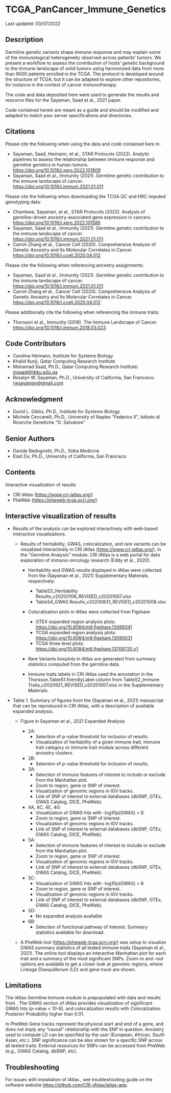 # TCGA_PanCancer_Immune_Genetics

Last updated: 03/07/2022

## Description
Germline genetic variants shape immune response and may explain some of the immunological heterogeneity observed across patients’ tumors. We present a workflow to assess the contribution of hosts’ genetic background to the immune landscape of solid tumors using harmonized data from more than 9000 patients enrolled in the TCGA. The protocol is developed around the structure of TCGA, but it can be adapted to explore other repositories, for instance in the context of cancer immunotherapy.

The code and data deposited here were used to generate the results and resource files for the Sayaman, Saad et al., 2021 paper.

Code contained herein are meant as a guide and should be modified and adapted to match your server specifications and directories.


## Citations
Please cite the following when using the data and code contained here in: 
* Sayaman, Saad, Heimann, et al., STAR Protocols (2022). Analytic pipelines to assess the relationship between immune response and germline genetics in human tumors. https://doi.org/10.1016/j.xpro.2022.101809
* Sayaman, Saad et al., Immunity (2021). Germline genetic contribution to the immune landscape of cancer. https://doi.org/10.1016/j.immuni.2021.01.011

Please cite the following when downloading the TCGA QC and HRC imputed genotyping data:
* Chambwe, Sayaman, et al., STAR Protocols (2022). Analysis of germline-driven ancestry-associated gene expression in cancers. https://doi.org/10.1016/j.xpro.2022.101586
* Sayaman, Saad et al., Immunity (2021). Germline genetic contribution to the immune landscape of cancer. https://doi.org/10.1016/j.immuni.2021.01.011
* Carrot-Zhang et al., Cancer Cell (2020). Comprehensive Analysis of Genetic Ancestry and Its Molecular Correlates in Cancer. https://doi.org/10.1016/j.ccell.2020.04.012
  
Please cite the following when referencing ancestry assignments:
* Sayaman, Saad et al., Immunity (2021). Germline genetic contribution to the immune landscape of cancer. https://doi.org/10.1016/j.immuni.2021.01.011
* Carrot-Zhang et al., Cancer Cell (2020). Comprehensive Analysis of Genetic Ancestry and Its Molecular Correlates in Cancer. https://doi.org/10.1016/j.ccell.2020.04.012

Please additionally cite the following when referencing the immune traits:
* Thorsson et al., Immunity (2018). The Immune Landscape of Cancer. https://doi.org/10.1016/j.immuni.2018.03.023


## Code Contributors
* Carolina Heimann, Institute for Systems Biology
* Khalid Kunji, Qatar Computing Research Institute
* Mohamad Saad, Ph.D., Qatar Computing Research Institute: msaad@hbku.edu.qa
* Rosalyn W. Sayaman, Ph.D., University of California, San Francisco: rwsayaman@gmail.com

## Acknowledgment
* David L. Gibbs, Ph.D., Institute for Systems Biology
* Michele Ceccarelli, Ph.D., University of Naples "Federico II", Istituto di Ricerche Genetiche "G. Salvatore"

## Senior Authors
* Davide Bedognetti, Ph.D., Sidra Medicine
* Elad Ziv, Ph.D., University of California, San Francisco


## Contents
Interactive visualization of results
  * CRI iAtlas (https://www.cri-iatlas.org/)
  * PheWeb (https://pheweb-tcga.qcri.org/)

## Interactive visualization of results

* Results of the analysis can be explored interactively with web-based interactive visualizations. 

  * Results of heritability, GWAS, colocalization, and rare variants can be visualized interactively in CRI iAtlas (https://www.cri-iatlas.org/), in the "Germline Analysis" module. CRI iAtlas is a web portal for data exploration of immuno-oncology research (Eddy et al., 2020). 

    * Heritability and GWAS results displayed in iAtlas were collected from the (Sayaman et al., 2021) Supplementary Materials, respectively: 
      
      * TableS3_Heritability Results_v20200106_REVISED_v20201007.xlsx 
      * TableS4_GWAS Results_v20200831_REVISED_v20201008.xlsx

    * Colocalization plots in iAtlas were collected from Figshare 
      
      * GTEX expanded region analysis plots: https://doi.org/10.6084/m9.figshare.13089341 
      * TCGA expanded region analysis plots: https://doi.org/10.6084/m9.figshare.13090031
      * TCGA three level plots: https://doi.org/10.6084/m9.figshare.13708720.v1

    * Rare Variants boxplots in iAtlas are generated from summary statistics computed from the germline data. 

    * Immune traits labels in CRI iAtlas used the annotation in the Thorsson.TableS1.friendlyLabel column from TableS2_Immune Traits_v2020921_REVISED_v20201007.xlsx in the Supplementary Materials.

* Table 1. Summary of figures from the (Sayaman et al., 2021) manuscript that can be reproduced in CRI iAtlas, with a description of available expanded analysis.

  * Figure in Sayaman et al., 2021	Expanded Analysis

    * 2A:	
      * Selection of p-value threshold for inclusion of results. 
      * Visualization of heritability of a given immune trait, immune trait category or immune trait module across different ancestry clusters.
    * 2B:	
      * Selection of p-value threshold for inclusion of results.
    * 3A:	
      * Selection of immune features of interest to include or exclude from the Manhattan plot. 
      * Zoom to region, gene or SNP of interest. 
      * Visualization of genomic regions in IGV tracks. 
      * Link of SNP of interest to external databases (dbSNP, GTEx, GWAS Catalog, DICE, PheWeb).
    * 4A, 4C, 4E, 4G:	
      * Visualization of GWAS hits with -log10p(GWAS) > 6. 
      * Zoom to region, gene or SNP of interest. 
      * Visualization of genomic regions in IGV tracks. 
      * Link of SNP of interest to external databases (dbSNP, GTEx, GWAS Catalog, DICE, PheWeb).
    * 5A:	
      * Selection of immune features of interest to include or exclude from the Manhattan plot. 
      * Zoom to region, gene or SNP of interest. 
      * Visualization of genomic regions in IGV tracks. 
      * Link of SNP of interest to external databases (dbSNP, GTEx, GWAS Catalog, DICE, PheWeb).
    * 5C:	
      * Visualization of GWAS hits with -log10p(GWAS) > 6. 
      * Zoom to region, gene or SNP of interest. 
      * Visualization of genomic regions in IGV tracks. 
      * Link of SNP of interest to external databases (dbSNP, GTEx, GWAS Catalog, DICE, PheWeb).
    * 5D:	
      * No expanded analysis available
    * 6B:	
      * Selection of functional pathway of interest. Summary statistics available for download.

  * A PheWeb tool (https://pheweb-tcga.qcri.org/) was setup to visualize GWAS summary statistics of all tested immune traits (Sayaman et al., 2021). The online tool displays an interactive Manhattan plot for each trait and a summary of the most significant SNPs. Zoom-in and –out options are available to get a closer look at genomic regions, where Linkage Disequilibrium (LD) and gene track are shown. 

## Limitations

The iAtlas Germline Immune module is prepopulated with data and results from . The GWAS section of iAtlas provides visualization of significant GWAS hits (p-value < 10-6), and colocalization results with Colocalization Posterior Probability higher than 0.01.

In PheWeb Gene tracks represent the physical start and end of a gene, and does not imply any “causal” relationship with the SNP in question. Ancestry used to compute LD can be specified by the user (European, African, South Asian, etc.). SNP significance can be also shown for a specific SNP across all tested traits. External resources for SNPs can be accessed from PheWeb (e.g., GWAS Catalog, dbSNP, etc).

## Troubleshooting
For issues with installation of iAtlas , see troubleshooting guide on the software website https://github.com/CRI-iAtlas/iatlas-app.
